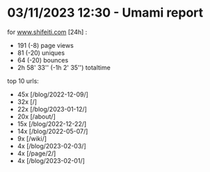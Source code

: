 # 03/11/2023 12:30 - Umami report
for www.shifeiti.com [24h] :

 - 191 (-8) page views
 - 81 (-20) uniques
 - 64 (-20) bounces
 - 2h 58' 33'' (-1h 2' 35'') totaltime


top 10 urls:
 - 45x [/blog/2022-12-09/]
 - 32x [/]
 - 22x [/blog/2023-01-12/]
 - 20x [/about/]
 - 15x [/blog/2022-12-22/]
 - 14x [/blog/2022-05-07/]
 - 9x [/wiki/]
 - 4x [/blog/2023-02-03/]
 - 4x [/page/2/]
 - 4x [/blog/2023-02-01/]


